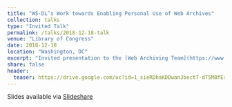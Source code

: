 ```yaml
---
title: "WS-DL’s Work towards Enabling Personal Use of Web Archives"
collection: talks
type: "Invited Talk"
permalink: /talks/2018-12-18-talk
venue: "Library of Congress"
date: 2018-12-18
location: "Washington, DC"
excerpt: "Invited presentation to the [Web Archiving Team](https://www.loc.gov/programs/web-archiving/about-this-program/) at the Library of Congress"
share: false
header:
  teaser: https://drive.google.com/uc?id=1_sieRDhaKDDwanJbectT-dT5MBfErFkA
---
```


Slides available via [Slideshare](https://www.slideshare.net/mweigle/wsdls-work-towards-enabling-personal-use-of-web-archives-126145392)
